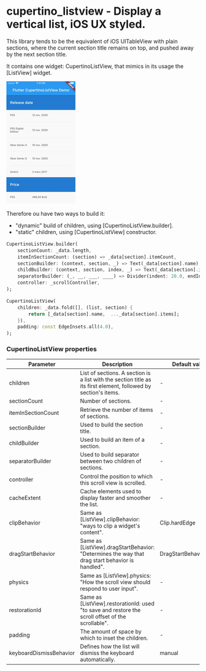 # cupertino_listview - Display a vertical list, iOS UX styled.
This library tends to be the equivalent of iOS UITableView with plain sections, where the current section title remains on top, and pushed away by the next section title.

It contains one widget: CupertinoListView, that mimics in its usage the [ListView] widget.

![](doc/cupertino_listview.gif)

Therefore ou have two ways to build it:
- "dynamic" build of children, using [CupertinoListView.builder].
- "static" children, using [CupertinoListView] constructor.

```dart
CupertinoListView.builder(
    sectionCount: _data.length,
    itemInSectionCount: (section) => _data[section].itemCount,
    sectionBuilder: (context, section, _) => Text(_data[section].name),
    childBuilder: (context, section, index, _) => Text(_data[section].items[index]),
    separatorBuilder: (_, __, ___, ____) => Divider(indent: 20.0, endIndent: 20.0),
    controller: _scrollController,
);
```

```dart
CupertinoListView(
    children: _data.fold([], (list, section) {
        return [_data[section].name,  ..._data[section].items];
    }),
    padding: const EdgeInsets.all(4.0),
);
```

### CupertinoListView properties

| Parameter            | Description                                       | Default value  |
| -------------------- | ------------------------------------------------- | -------------- |
| children             | List of sections. A section is a list with the section title as its first element, followed by section's items. | -                       |
| sectionCount         | Number of sections. | -                       |
| itemInSectionCount   | Retrieve the number of items of sections. | -                       |
| sectionBuilder       | Used to build the section title. | -                       |
| childBuilder         | Used to build an item of a section. | -                       |
| separatorBuilder     | Used to build separator between two children of sections. | -                       |
| controller           | Control the position to which this scroll view is scrolled. | -                       |
| cacheExtent          | Cache elements used to display faster and smoother the list. | -                       |
| clipBehavior         | Same as [ListView].clipBehavior: "ways to clip a widget's content". | Clip.hardEdge |
| dragStartBehavior    | Same as [ListView].dragStartBehavior: "Determines the way that drag start behavior is handled". | DragStartBehavior.start |
| physics              | Same as [ListView].physics: "How the scroll view should respond to user input". | -                       |
| restorationId        | Same as [ListView].restorationId: used "to save and restore the scroll offset of the scrollable". | -                       |
| padding              | The amount of space by which to inset the children. | -                       |
| keyboardDismissBehavior | Defines how the list will dismiss the keyboard automatically. | manual |
